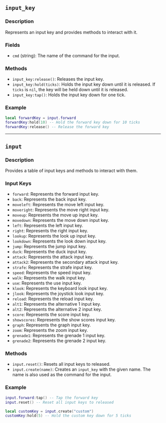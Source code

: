 ## `input_key`

### Description
Represents an input key and provides methods to interact with it.

### Fields
- `cmd` (string): The name of the command for the input.

### Methods
- `input_key:release()`: Releases the input key.
- `input_key:hold(ticks)`: Holds the input key down until it is released. If `ticks` is `nil`, the key will be held down until it is released.
- `input_key:tap()`: Holds the input key down for one tick.

### Example
```lua
local forwardKey = input.forward
forwardKey:hold(10) -- Hold the forward key down for 10 ticks
forwardKey:release() -- Release the forward key
```

---

## `input`

### Description
Provides a table of input keys and methods to interact with them.

### Input Keys
- `forward`: Represents the forward input key.
- `back`: Represents the back input key.
- `moveleft`: Represents the move left input key.
- `moveright`: Represents the move right input key.
- `moveup`: Represents the move up input key.
- `movedown`: Represents the move down input key.
- `left`: Represents the left input key.
- `right`: Represents the right input key.
- `lookup`: Represents the look up input key.
- `lookdown`: Represents the look down input key.
- `jump`: Represents the jump input key.
- `duck`: Represents the duck input key.
- `attack`: Represents the attack input key.
- `attack2`: Represents the secondary attack input key.
- `strafe`: Represents the strafe input key.
- `speed`: Represents the speed input key.
- `walk`: Represents the walk input key.
- `use`: Represents the use input key.
- `klook`: Represents the keyboard look input key.
- `jlook`: Represents the joystick look input key.
- `reload`: Represents the reload input key.
- `alt1`: Represents the alternative 1 input key.
- `alt2`: Represents the alternative 2 input key.
- `score`: Represents the score input key.
- `showscores`: Represents the show scores input key.
- `graph`: Represents the graph input key.
- `zoom`: Represents the zoom input key.
- `grenade1`: Represents the grenade 1 input key.
- `grenade2`: Represents the grenade 2 input key.

### Methods
- `input.reset()`: Resets all input keys to released.
- `input.create(name)`: Creates an `input_key` with the given name. The name is also used as the command for the input.

### Example
```lua
input.forward:tap() -- Tap the forward key
input.reset() -- Reset all input keys to released

local customKey = input.create("custom")
customKey:hold(5) -- Hold the custom key down for 5 ticks
```
